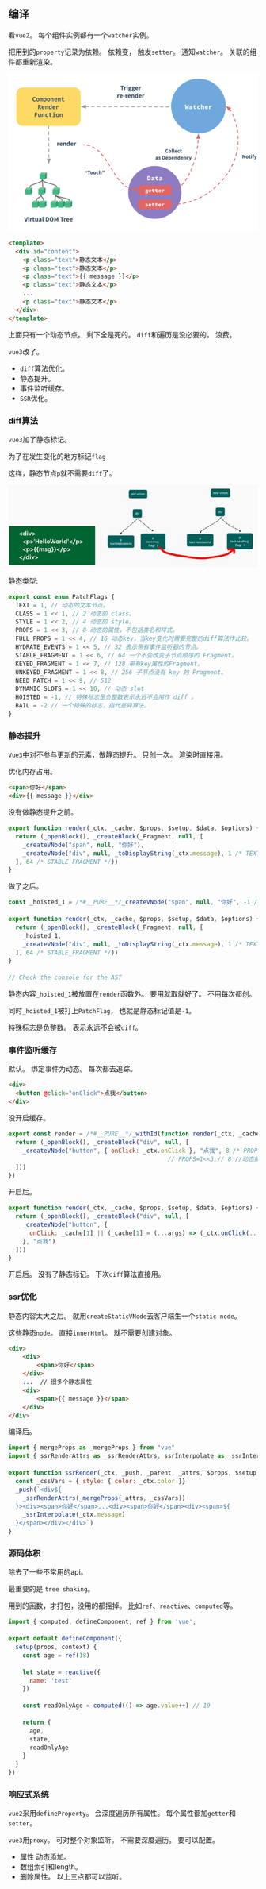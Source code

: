 ## 编译

看`vue2`。
每个组件实例都有一个`watcher`实例。

把用到的`property`记录为依赖。
依赖变，
触发`setter`。
通知`watcher`。
关联的组件都重新渲染。

![vue2 响应式](../images/vue3/性能提升/1.png)

```html
<template>
  <div id="content">
    <p class="text">静态文本</p>
    <p class="text">静态文本</p>
    <p class="text">{{ message }}</p>
    <p class="text">静态文本</p>
    ...
    <p class="text">静态文本</p>
  </div>
</template>
```
上面只有一个动态节点。
剩下全是死的。
`diff`和遍历是没必要的。
浪费。

`vue3`改了。
- `diff`算法优化。
- 静态提升。
- 事件监听缓存。
- `SSR`优化。

### diff算法

`vue3`加了静态标记。

为了在发生变化的地方标记`flag`

这样，静态节点`p`就不需要`diff`了。

![比较](../images/vue3/性能提升/2.png)

静态类型:
```js
export const enum PatchFlags {
  TEXT = 1, // 动态的文本节点。
  CLASS = 1 << 1, // 2 动态的 class。
  STYLE = 1 << 2, // 4 动态的 style。
  PROPS = 1 << 3, // 8 动态的属性，不包括类名和样式。
  FULL_PROPS = 1 << 4, // 16 动态key，当key变化时需要完整的diff算法作比较。
  HYDRATE_EVENTS = 1 << 5, // 32 表示带有事件监听器的节点。
  STABLE_FRAGMENT = 1 << 6, // 64 一个不会改变子节点顺序的 Fragment。
  KEYED_FRAGMENT = 1 << 7, // 128 带有key属性的Fragment。
  UNKEYED_FRAGMENT = 1 << 8, // 256 子节点没有 key 的 Fragment。
  NEED_PATCH = 1 << 9, // 512
  DYNAMIC_SLOTS = 1 << 10, // 动态 slot
  HOISTED = -1, // 特殊标志是负整数表示永远不会用作 diff 。
  BAIL = -2 // 一个特殊的标志，指代差异算法。
}
```
### 静态提升

`Vue3`中对不参与更新的元素，做静态提升。
只创一次。
渲染时直接用。

优化内存占用。

```html
<span>你好</span>
<div>{{ message }}</div>
```
没有做静态提升之前。

```js
export function render(_ctx, _cache, $props, $setup, $data, $options) {
  return (_openBlock(), _createBlock(_Fragment, null, [
    _createVNode("span", null, "你好"),
    _createVNode("div", null, _toDisplayString(_ctx.message), 1 /* TEXT */)
  ], 64 /* STABLE_FRAGMENT */))
}
```

做了之后。
```js
const _hoisted_1 = /*#__PURE__*/_createVNode("span", null, "你好", -1 /* HOISTED */)

export function render(_ctx, _cache, $props, $setup, $data, $options) {
  return (_openBlock(), _createBlock(_Fragment, null, [
    _hoisted_1,
    _createVNode("div", null, _toDisplayString(_ctx.message), 1 /* TEXT */)
  ], 64 /* STABLE_FRAGMENT */))
}

// Check the console for the AST
```
静态内容`_hoisted_1`被放置在`render`函数外。
要用就取就好了。
不用每次都创。

同时`_hoisted_1`被打上`PatchFlag`，
也就是静态标记值是`-1`。

特殊标志是负整数。
表示永远不会被`diff`。

### 事件监听缓存

默认。
绑定事件为动态。
每次都去追踪。

```html
<div>
  <button @click="onClick">点我</button>
</div>
```
没开启缓存。
```js
export const render = /*#__PURE__*/_withId(function render(_ctx, _cache, $props, $setup, $data, $options) {
  return (_openBlock(), _createBlock("div", null, [
    _createVNode("button", { onClick: _ctx.onClick }, "点我", 8 /* PROPS */, ["onClick"])
                                             // PROPS=1<<3,// 8 //动态属性，但不包含类名和样式
  ]))
})
```
开启后。
```js
export function render(_ctx, _cache, $props, $setup, $data, $options) {
  return (_openBlock(), _createBlock("div", null, [
    _createVNode("button", {
      onClick: _cache[1] || (_cache[1] = (...args) => (_ctx.onClick(...args)))
    }, "点我")
  ]))
}
```
开启后。
没有了静态标记。
下次`diff`算法直接用。

### ssr优化

静态内容太大之后。
就用`createStaticVNode`去客户端生一个`static node`。

这些静态`node`。
直接`innerHtml`。
就不需要创建对象。

```html
<div>
	<div>
		<span>你好</span>
	</div>
	...  // 很多个静态属性
	<div>
		<span>{{ message }}</span>
	</div>
</div>
```
编译后。

```js
import { mergeProps as _mergeProps } from "vue"
import { ssrRenderAttrs as _ssrRenderAttrs, ssrInterpolate as _ssrInterpolate } from "@vue/server-renderer"

export function ssrRender(_ctx, _push, _parent, _attrs, $props, $setup, $data, $options) {
  const _cssVars = { style: { color: _ctx.color }}
  _push(`<div${
    _ssrRenderAttrs(_mergeProps(_attrs, _cssVars))
  }><div><span>你好</span>...<div><span>你好</span><div><span>${
    _ssrInterpolate(_ctx.message)
  }</span></div></div>`)
}
```
### 源码体积

除去了一些不常用的api。

最重要的是 `tree shaking`。

用到的函数，才打包，没用的都摇掉。
比如`ref`、`reactive`、`computed`等。
```js
import { computed, defineComponent, ref } from 'vue';

export default defineComponent({
  setup(props, context) {
    const age = ref(18)

    let state = reactive({
      name: 'test'
    })

    const readOnlyAge = computed(() => age.value++) // 19

    return {
      age,
      state,
      readOnlyAge
    }
  }
})
```

### 响应式系统

`vue2`采用`defineProperty`。
会深度遍历所有属性。
每个属性都加`getter`和`setter`。

`vue3`用`proxy`。
可对整个对象监听。
不需要深度遍历。
要可以配置。
- 属性 动态添加。
- 数组索引和length。
- 删除属性。
以上三点都可以监听。